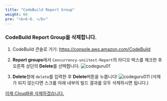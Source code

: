 ```yaml
---
title: "CodeBuild Report Group"
weight: 66
pre: "<b>6-6. </b>"
---
```

 


### CodeBuild Report Group을 삭제합니다.

1.	CodeBuild 콘솔로 가기: https://console.aws.amazon.com/CodeBuild

1. **Report groups**에서 `Concurrency-uniitest-Report`의 라디오 박스를 체크한 후 오른쪽 상단의 **Delete**를 선택합니다.
    ![codeguru01](/images/clear-codebuild-select.png)

1. **Delete**창에 `delete`를 입력한 후 **Delete**버튼을 누릅니다!
    ![codeguru011](/images/clear-codebuild-select-fin.png)
    (삭제가 되지 않는다면 스크롤 아래 내부의 빌드 결과를 모두 삭제하시면 됩니다.)

[이제 Cloud9을 삭제하겠습니다.](/ko/cleanup/cloud9)


